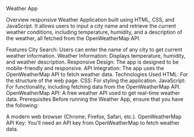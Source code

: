Weather App

Overview
responsive Weather Application built using HTML, CSS, and JavaScript. It allows users to input a city name and retrieve the current weather conditions, including temperature, humidity, and a description of the weather, all fetched from the OpenWeatherMap API.

Features
City Search: Users can enter the name of any city to get current weather information.
Weather Information: Displays temperature, humidity, and weather description.
Responsive Design: The app is designed to be mobile-friendly and responsive.
API Integration: The app uses the OpenWeatherMap API to fetch weather data.
Technologies Used
HTML: For the structure of the web page.
CSS: For styling the application.
JavaScript: For functionality, including fetching data from the OpenWeatherMap API.
OpenWeatherMap API: A free weather API used to get real-time weather data.
Prerequisites
Before running the Weather App, ensure that you have the following:

A modern web browser (Chrome, Firefox, Safari, etc.).
OpenWeatherMap API Key: You'll need an API key from OpenWeatherMap to fetch weather data.
